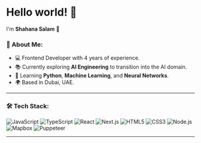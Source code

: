 # Hello world! 👋  
I'm **Shahana Salam** 🚀  

### 🚀 About Me:
- 💻 Frontend Developer with 4 years of experience.  
- 📚 Currently exploring **AI Engineering** to transition into the AI domain.  
- 🌱 Learning **Python**, **Machine Learning**, and **Neural Networks**.  
- 🌍 Based in Dubai, UAE.  

---

### 🛠️ Tech Stack:
![JavaScript](https://img.shields.io/badge/JavaScript-333333?style=flat&logo=javascript&logoColor=F7DF1E)
![TypeScript](https://img.shields.io/badge/TypeScript-333333?style=flat&logo=typescript&logoColor=3178C6)
![React](https://img.shields.io/badge/React-333333?style=flat&logo=react&logoColor=61DAFB)
![Next.js](https://img.shields.io/badge/Next.js-333333?style=flat&logo=nextdotjs&logoColor=FFFFFF)
![HTML5](https://img.shields.io/badge/HTML5-333333?style=flat&logo=html5&logoColor=E34F26)
![CSS3](https://img.shields.io/badge/CSS3-333333?style=flat&logo=css3&logoColor=1572B6)
![Node.js](https://img.shields.io/badge/Node.js-333333?style=flat&logo=node.js&logoColor=339933)
![Mapbox](https://img.shields.io/badge/Mapbox-333333?style=flat&logo=mapbox&logoColor=00ADFF)
![Puppeteer](https://img.shields.io/badge/Puppeteer-333333?style=flat&logo=puppeteer&logoColor=40B883)

---

